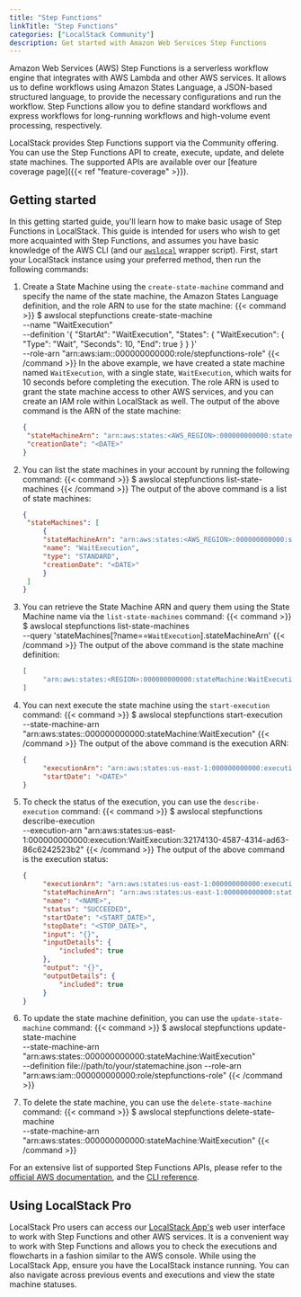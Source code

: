 ```yaml
---
title: "Step Functions"
linkTitle: "Step Functions"
categories: ["LocalStack Community"]
description: Get started with Amazon Web Services Step Functions
---
```


Amazon Web Services (AWS) Step Functions is a serverless workflow engine that integrates with AWS Lambda and other AWS services. It allows us to define workflows using Amazon States Language, a JSON-based structured language, to provide the necessary configurations and run the workflow. Step Functions allow you to define standard workflows and express workflows for long-running workflows and high-volume event processing, respectively.

LocalStack provides Step Functions support via the Community offering. You can use the Step Functions API to create, execute, update, and delete state machines. The supported APIs are available over our [feature coverage page]({{< ref "feature-coverage" >}}).

## Getting started

In this getting started guide, you'll learn how to make basic usage of Step Functions in LocalStack. This guide is intended for users who wish to get more acquainted with Step Functions, and assumes you have basic knowledge of the AWS CLI (and our [`awslocal`](https://github.com/localstack/awscli-local) wrapper script). First, start your LocalStack instance using your preferred method, then run the following commands:

1. Create a State Machine using the `create-state-machine` command and specify the name of the state machine, the Amazon States Language definition, and the role ARN to use for the state machine:
   {{< command >}}
   $ awslocal stepfunctions create-state-machine \
        --name "WaitExecution" \
        --definition '{
        "StartAt": "WaitExecution",
        "States": {
            "WaitExecution": {
            "Type": "Wait",
            "Seconds": 10,
            "End": true
            }
        }
        }' \
        --role-arn "arn:aws:iam::000000000000:role/stepfunctions-role"
   {{< /command >}}
   In the above example, we have created a state machine named `WaitExecution`, with a single state, `WaitExecution`, which waits for 10 seconds before completing the execution. The role ARN is used to grant the state machine access to other AWS services, and you can create an IAM role within LocalStack as well. The output of the above command is the ARN of the state machine:
   ```json
   {
    "stateMachineArn": "arn:aws:states:<AWS_REGION>:000000000000:stateMachine:WaitExecution",
    "creationDate": "<DATE>"
   }
   ```

2. You can list the state machines in your account by running the following command:
   {{< command >}}
   $ awslocal stepfunctions list-state-machines
   {{< /command >}}
   The output of the above command is a list of state machines:
   ```json
   {
    "stateMachines": [
        {
        "stateMachineArn": "arn:aws:states:<AWS_REGION>:000000000000:stateMachine:WaitExecution",
        "name": "WaitExecution",
        "type": "STANDARD",
        "creationDate": "<DATE>"
        }
    ]
   }
   ```

3. You can retrieve the State Machine ARN and query them using the State Machine name via the `list-state-machines` command:
   {{< command >}}
   $ awslocal stepfunctions list-state-machines \
        --query 'stateMachines[?name==`WaitExecution`].stateMachineArn'
   {{< /command >}}
   The output of the above command is the state machine definition:
   ```json
   [
        "arn:aws:states:<REGION>:000000000000:stateMachine:WaitExecution"
   ]
   ```

4. You can next execute the state machine using the `start-execution` command:
   {{< command >}}
   $ awslocal stepfunctions start-execution \
        --state-machine-arn "arn:aws:states:<REGION>:000000000000:stateMachine:WaitExecution"
   {{< /command >}}
   The output of the above command is the execution ARN:
   ```json
   {
        "executionArn": "arn:aws:states:us-east-1:000000000000:execution:WaitExecution:32174130-4587-4314-ad63-86c6242523b2",
        "startDate": "<DATE>"
   }
   ```

5. To check the status of the execution, you can use the `describe-execution` command:
   {{< command >}}
   $ awslocal stepfunctions describe-execution \
        --execution-arn "arn:aws:states:us-east-1:000000000000:execution:WaitExecution:32174130-4587-4314-ad63-86c6242523b2"
   {{< /command >}}
   The output of the above command is the execution status:
   ```json
   {
        "executionArn": "arn:aws:states:us-east-1:000000000000:execution:WaitExecution:32174130-4587-4314-ad63-86c6242523b2",
        "stateMachineArn": "arn:aws:states:us-east-1:000000000000:stateMachine:WaitExecution",
        "name": "<NAME>",
        "status": "SUCCEEDED",
        "startDate": "<START_DATE>",
        "stopDate": "<STOP_DATE>",
        "input": "{}",
        "inputDetails": {
            "included": true
        },
        "output": "{}",
        "outputDetails": {
            "included": true
        }
   }
   ```

6. To update the state machine definition, you can use the `update-state-machine` command:
   {{< command >}}
   $ awslocal stepfunctions update-state-machine \
        --state-machine-arn "arn:aws:states:<REGION>:000000000000:stateMachine:WaitExecution" \
        --definition file://path/to/your/statemachine.json
        --role-arn "arn:aws:iam::000000000000:role/stepfunctions-role"
   {{< /command >}}

7. To delete the state machine, you can use the `delete-state-machine` command:
   {{< command >}}
   $ awslocal stepfunctions delete-state-machine \
        --state-machine-arn "arn:aws:states:<REGION>:000000000000:stateMachine:WaitExecution"
   {{< /command >}}

For an extensive list of supported Step Functions APIs, please refer to the [official AWS documentation](https://docs.aws.amazon.com/step-functions/latest/dg/welcome.html), and the [CLI reference](https://docs.aws.amazon.com/cli/latest/reference/stepfunctions/index.html).

## Using LocalStack Pro

LocalStack Pro users can access our [LocalStack App's](https://app.localstack.cloud) web user interface to work with Step Functions and other AWS services. It is a convenient way to work with Step Functions and allows you to check the executions and flowcharts in a fashion similar to the AWS console. While using the LocalStack App, ensure you have the LocalStack instance running. You can also navigate across previous events and executions and view the state machine statuses.

